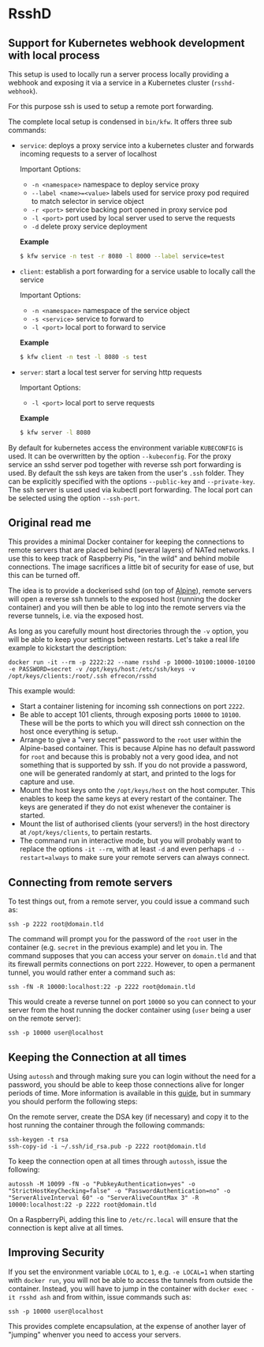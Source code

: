 # RsshD

## Support for Kubernetes webhook development with local process

This setup is used to locally run a server process locally providing a webhook and
exposing it via a service in a Kubernetes cluster (`rsshd-webhook`).

For this purpose ssh is used to setup a remote port forwarding.

The complete local setup is condensed in `bin/kfw`.
It offers three sub commands:
- `service`: deploys a proxy service into a kubernetes cluster and forwards
  incoming requests to a server of localhost

  Important Options:
  - `-n <namespace>` namespace to deploy service proxy
  - `--label <name>=<value>` labels used for service proxy pod required
    to match selector in service object
  - `-r <port>` service backing port opened in proxy service pod
  - `-l <port>` port used by local server used to serve the requests
  - `-d` delete proxy service deployment
  
  **Example**
  ```bash
  $ kfw service -n test -r 8080 -l 8000 --label service=test
  ```

- `client`: establish a port forwarding for a service usable to locally
  call the service

  Important Options:
  - `-n <namespace>` namespace of the service object
  - `-s <service>` service to forward to
  - `-l <port>` local port to forward to service

  **Example**
  ```bash
  $ kfw client -n test -l 8080 -s test
  ```

- `server`: start a local test server for serving http requests

  Important Options:
  - `-l <port>` local port to serve requests

  **Example**
  ```bash
  $ kfw server -l 8080
  ```

By default for kubernetes access the environment variable `KUBECONFIG` is used.
It can be overwritten by the option `--kubeconfig`.
For the proxy service an sshd server pod together with reverse ssh port
forwarding is used. By default the ssh keys are taken from the user's `.ssh` folder. They can be explicitly specified with the options `--public-key` and `--private-key`. The ssh server is used used via kubectl port forwarding. The local port can be selected using the option `--ssh-port`.

## Original read me
This provides a minimal Docker container for keeping the connections to remote
servers that are placed behind (several layers) of NATed networks. I use this to
keep track of Raspberry Pis, "in the wild" and behind mobile connections. The
image sacrifices a little bit of security for ease of use, but this can be
turned off.

The idea is to provide a dockerised sshd (on top of
[Alpine](http://www.alpinelinux.org/)), remote servers will open a reverse ssh
tunnels to the exposed host (running the docker container) and you will then be
able to log into the remote servers via the reverse tunnels, i.e. via the
exposed host.

As long as you carefully mount host directories through the `-v` option, you
will be able to keep your settings between restarts. Let's take a real life
example to kickstart the description:

    docker run -it --rm -p 2222:22 --name rsshd -p 10000-10100:10000-10100 -e PASSWORD=secret -v /opt/keys/host:/etc/ssh/keys -v /opt/keys/clients:/root/.ssh efrecon/rsshd
    
This example would:

* Start a container listening for incoming ssh connections on port `2222`.
* Be able to accept 101 clients, through exposing ports `10000` to `10100`.
  These will be the ports to which you will direct ssh connection on the host
  once everything is setup.
* Arrange to give a "very secret" password to the `root` user within the
  Alpine-based container. This is because Alpine has no default password for
  `root` and because this is probably not a very good idea, and not something
  that is supported by ssh. If you do not provide a password, one will be
  generated randomly at start, and printed to the logs for capture and use.
* Mount the host keys onto the `/opt/keys/host` on the host computer. This
  enables to keep the same keys at every restart of the container. The keys are
  generated if they do not exist whenever the container is started.
* Mount the list of authorised clients (your servers!) in the host directory at
  `/opt/keys/clients`, to pertain restarts.
* The command run in interactive mode, but you will probably want to replace the
  options `-it --rm`, with at least `-d` and even perhaps `-d --restart=always`
  to make sure your remote servers can always connect.
  
## Connecting from remote servers

To test things out, from a remote server, you could issue a command such as:

    ssh -p 2222 root@domain.tld
    
The command will prompt you for the password of the `root` user in the container
(e.g. `secret` in the previous example) and let you in. The command supposes
that you can access your server on `domain.tld` and that its firewall permits
connections on port `2222`. However, to open a permanent tunnel, you would
rather enter a command such as:

    ssh -fN -R 10000:localhost:22 -p 2222 root@domain.tld
    
This would create a reverse tunnel on port `10000` so you can connect to your
server from the host running the docker container using (`user` being a user on
the remote server):

    ssh -p 10000 user@localhost

## Keeping the Connection at all times

Using `autossh` and through making sure you can login without the need for a
password, you should be able to keep those connections alive for longer periods
of time. More information is available in this
[guide](http://xmodulo.com/access-linux-server-behind-nat-reverse-ssh-tunnel.html),
but in summary you should perform the following steps:

On the remote server, create the DSA key (if necessary) and copy it to the host running the
container through the following commands:

    ssh-keygen -t rsa
    ssh-copy-id -i ~/.ssh/id_rsa.pub -p 2222 root@domain.tld
    
To keep the connection open at all times through `autossh`, issue the following:

    autossh -M 10099 -fN -o "PubkeyAuthentication=yes" -o "StrictHostKeyChecking=false" -o "PasswordAuthentication=no" -o "ServerAliveInterval 60" -o "ServerAliveCountMax 3" -R 10000:localhost:22 -p 2222 root@domain.tld

On a RaspberryPi, adding this line to `/etc/rc.local` will ensure that the
connection is kept alive at all times.

## Improving Security

If you set the environment variable `LOCAL` to `1`, e.g. `-e LOCAL=1` when
starting with `docker run`, you will not be able to access the tunnels from
outside the container. Instead, you will have to jump in the container with
`docker exec -it rsshd ash` and from within, issue commands such as:

    ssh -p 10000 user@localhost
    
This provides complete encapsulation, at the expense of another layer of
"jumping" whenver you need to access your servers.

